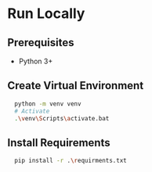 # Run Locally

## Prerequisites

- Python 3+

## Create Virtual Environment

```bash
  python -m venv venv
  # Activate
  .\venv\Scripts\activate.bat
```
## Install Requirements

```bash
  pip install -r .\requirments.txt
```
